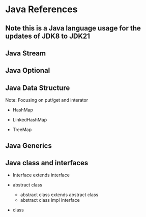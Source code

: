 # Java References

## Note this is a Java language usage for the updates of JDK8 to JDK21

## Java Stream 

## Java Optional

## Java Data Structure

Note: Focusing on put/get and interator

* HashMap

* LinkedHashMap

* TreeMap

## Java Generics

## Java class and interfaces

* Interface extends interface

* abstract class

  - abstract class extends abstract class
  - abstract class impl interface

* class


